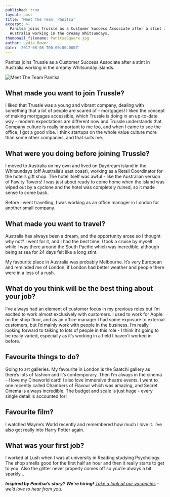 ```yaml
---
published: true
layout: post
title: 'Meet The Team: Panitsa'
excerpt: >-
  Panitsa joins Trussle as a Customer Success Associate after a stint in
  Australia working in the dreamy Whitsundays.     
thumbnail_filename: PanitsaSquare.jpg
author: Lydia Bower
date: '2017-08-08 T00:00:00.000Z'
---
```

Panitsa joins Trussle as a Customer Success Associate after a stint in Australia working in the dreamy Whitsunday islands. 

![Meet The Team Panitsa]({{site.baseurl}}/images/post_images/Panitsa.jpg)

## What made you want to join Trussle?
I liked that Trussle was a young and vibrant company, dealing with something that a lot of people are scared of - mortgages! I liked the concept of making mortgages accessible, which Trussle is doing in an up-to-date way - modern expectations are different now and Trussle understands that. Company culture is really important to me too, and when I came to see the office, I got a good vibe. I think startups on the whole value culture more than some other companies, and that suits me.

## What were you doing before joining Trussle?
I moved to Australia on my own and lived on Daydream island in the Whitsundays (off Australia’s east coast), working as a Retail Coordinator for the hotel’s gift shop. The hotel itself was awful - like the Australian version of Fawlty Towers! I was just about ready to come home when the island was wiped out by a cyclone and the hotel was completely ruined, so it made sense to come back. 

Before I went travelling, I was working as an office manager in London for another small company.

## What made you want to travel?
Australia has always been a dream, and the opportunity arose so I thought why not? I went for it, and I had the best time. I took a cruise by myself while I was there around the South Pacific which was incredible, although being at sea for 24 days felt like a long stint. 

My favourite place in Australia was probably Melbourne. It’s very European and reminded me of London, if London had better weather and people there were in a less of a rush.

## What do you think will be the best thing about your job?
I’ve always had an element of customer focus in my previous roles but I’m excited to work almost exclusively with customers. I used to work for Apple on the shop floor, and as an office manager I had some exposure to external customers, but I’d mainly work with people in the business. I’m really looking forward to talking to lots of people in this role - I think it’s going to be really varied, especially as it’s working in a field I haven’t worked in before.

## Favourite things to do?
Going to art galleries. My favourite in London is the Saatchi gallery as there’s lots of fashion and it’s contemporary. Then I’m always in the cinema - I love my Cineworld card! I also love immersive theatre events. I went to one recently called Chambers of Flavour which was amazing, and Secret Cinema is always incredible. The budget and scale is just huge - every single detail is accounted for!

## Favourite film?
I watched Wayne’s World recently and remembered how much I love it. I’ve also got really into Harry Potter again.

## What was your first job?
I worked at Lush when I was at university in Reading studying Psychology. The shop smells good for the first half an hour and then it really starts to get to you. Also the glitter never properly comes off so you’re always a bit sparkly...

_**Inspired by Panitsa’s story? We’re hiring!** [Take a look at our vacancies](https://jobs.lever.co/trussle "Trussle vacancies") - we’d love to hear from you._
